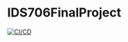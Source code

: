 # IDS706FinalProject
[![CI/CD](https://github.com/wh153/IDS706FinalProject/actions/workflows/CI:CD.yml/badge.svg)](https://github.com/wh153/IDS706FinalProject/actions/workflows/CI:CD.yml)
